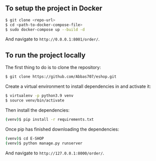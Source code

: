 ## To setup the project in Docker

```sh
$ git clone <repo-url>
$ cd <path-to-docker-compose-file>
$ sudo docker-compose up --build -d
```

And navigate to ```http://0.0.0.1:8001/order/```.


## To run the project locally
The first thing to do is to clone the repository:
```sh
$ git clone https://github.com/Abbas707/eshop.git
```

Create a virtual environment to install dependencies in and activate it:

```sh
$ virtualenv -p python3.9 venv
$ source venv/bin/activate
```

Then install the dependencies:
```sh
(venv)$ pip install -r requirements.txt
```

Once pip has finished downloading the dependencies:
```sh
(venv)$ cd E-SHOP
(venv)$ python manage.py runserver
```
And navigate to ```http://127.0.0.1:8000/order/```.

